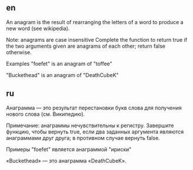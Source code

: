 ## en

An anagram is the result of rearranging the letters of a word to produce a new word (see wikipedia).

Note: anagrams are case insensitive
Complete the function to return true if the two arguments given are anagrams of each other; return false otherwise.

Examples
"foefet" is an anagram of "toffee"

"Buckethead" is an anagram of "DeathCubeK"

## ru

Анаграмма — это результат перестановки букв слова для получения нового слова (см. Википедию).

Примечание: анаграммы нечувствительны к регистру.
Завершите функцию, чтобы вернуть true, если два заданных аргумента являются анаграммами друг друга;
в противном случае вернуть false.

Примеры
"foefet" является анаграммой "ириски"

«Buckethead» — это анаграмма «DeathCubeK».